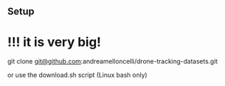 ## Setup

# !!! it is very big!
git clone git@github.com:andreamelloncelli/drone-tracking-datasets.git

or use the download.sh script (Linux bash only)

